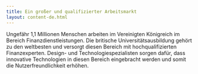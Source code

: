 ```yaml
---
title: Ein großer und qualifizierter Arbeitsmarkt
layout: content-de.html
--- 
```


Ungefähr 1,1 Millionen Menschen arbeiten im Vereinigten Königreich im Bereich Finanzdienstleistungen. Die britische Universitätsausbildung gehört zu den weltbesten und versorgt diesen Bereich mit hochqualifizierten Finanzexperten. Design- und Technologiespezialisten sorgen dafür, dass innovative Technologien in diesen Bereich eingebracht werden und somit die Nutzerfreundlichkeit erhöhen. 